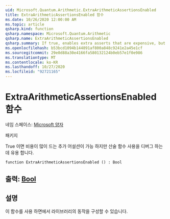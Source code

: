 ```yaml
---
uid: Microsoft.Quantum.Arithmetic.ExtraArithmeticAssertionsEnabled
title: ExtraArithmeticAssertionsEnabled 함수
ms.date: 10/26/2020 12:00:00 AM
ms.topic: article
qsharp.kind: function
qsharp.namespace: Microsoft.Quantum.Arithmetic
qsharp.name: ExtraArithmeticAssertionsEnabled
qsharp.summary: If true, enables extra asserts that are expensive, but useful to debug the use of the arithmetic functions.
ms.openlocfilehash: b53bcd1094b144891af800a848c9241e2a45e1cf
ms.sourcegitcommit: 29e0d88a30e4166fa580132124b0eb57e1f0e986
ms.translationtype: MT
ms.contentlocale: ko-KR
ms.lasthandoff: 10/27/2020
ms.locfileid: "92721165"
---
```

# <a name="extraarithmeticassertionsenabled-function"></a>ExtraArithmeticAssertionsEnabled 함수

네임 스페이스: [Microsoft 양자](xref:Microsoft.Quantum.Arithmetic)

패키지 [](https://nuget.org/packages/)


True 이면 비용이 많이 드는 추가 어설션이 가능 하지만 산술 함수 사용을 디버그 하는 데 유용 합니다.

```qsharp
function ExtraArithmeticAssertionsEnabled () : Bool
```


## <a name="output--bool"></a>출력: [Bool](xref:microsoft.quantum.lang-ref.bool)



## <a name="remarks"></a>설명

이 함수를 사용 하면에서 라이브러리의 동작을 구성할 수 있습니다.